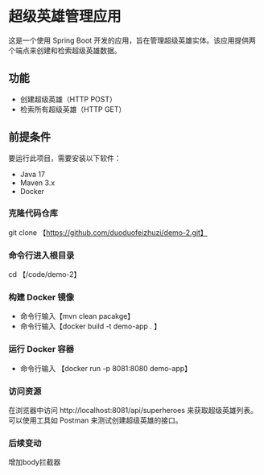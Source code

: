 # 超级英雄管理应用

这是一个使用 Spring Boot 开发的应用，旨在管理超级英雄实体。该应用提供两个端点来创建和检索超级英雄数据。

## 功能
- 创建超级英雄（HTTP POST）
- 检索所有超级英雄（HTTP GET）

## 前提条件
要运行此项目，需要安装以下软件：
- Java 17
- Maven 3.x
- Docker

### 克隆代码仓库
git clone 【https://github.com/duoduofeizhuzi/demo-2.git】


### 命令行进入根目录
cd 【/code/demo-2】

### 构建 Docker 镜像
- 命令行输入【mvn clean pacakge】
- 命令行输入【docker build -t demo-app . 】
### 运行 Docker 容器
- 命令行输入 【docker run -p 8081:8080 demo-app】

### 访问资源
在浏览器中访问 http://localhost:8081/api/superheroes 来获取超级英雄列表。可以使用工具如 Postman 来测试创建超级英雄的接口。

### 后续变动
增加body拦截器